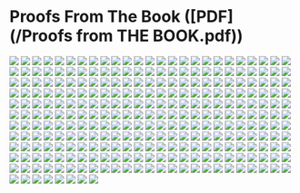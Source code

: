 # Proofs From The Book ([PDF](/Proofs from THE BOOK.pdf))

![](/img/proofs-from-the-book-001.jpg)
![](/img/proofs-from-the-book-002.jpg)
![](/img/proofs-from-the-book-003.jpg)
![](/img/proofs-from-the-book-004.jpg)
![](/img/proofs-from-the-book-005.jpg)
![](/img/proofs-from-the-book-006.jpg)
![](/img/proofs-from-the-book-007.jpg)
![](/img/proofs-from-the-book-008.jpg)
![](/img/proofs-from-the-book-009.jpg)
![](/img/proofs-from-the-book-010.jpg)
![](/img/proofs-from-the-book-011.jpg)
![](/img/proofs-from-the-book-012.jpg)
![](/img/proofs-from-the-book-013.jpg)
![](/img/proofs-from-the-book-014.jpg)
![](/img/proofs-from-the-book-015.jpg)
![](/img/proofs-from-the-book-016.jpg)
![](/img/proofs-from-the-book-017.jpg)
![](/img/proofs-from-the-book-018.jpg)
![](/img/proofs-from-the-book-019.jpg)
![](/img/proofs-from-the-book-020.jpg)
![](/img/proofs-from-the-book-021.jpg)
![](/img/proofs-from-the-book-022.jpg)
![](/img/proofs-from-the-book-023.jpg)
![](/img/proofs-from-the-book-024.jpg)
![](/img/proofs-from-the-book-025.jpg)
![](/img/proofs-from-the-book-026.jpg)
![](/img/proofs-from-the-book-027.jpg)
![](/img/proofs-from-the-book-028.jpg)
![](/img/proofs-from-the-book-029.jpg)
![](/img/proofs-from-the-book-030.jpg)
![](/img/proofs-from-the-book-031.jpg)
![](/img/proofs-from-the-book-032.jpg)
![](/img/proofs-from-the-book-033.jpg)
![](/img/proofs-from-the-book-034.jpg)
![](/img/proofs-from-the-book-035.jpg)
![](/img/proofs-from-the-book-036.jpg)
![](/img/proofs-from-the-book-037.jpg)
![](/img/proofs-from-the-book-038.jpg)
![](/img/proofs-from-the-book-039.jpg)
![](/img/proofs-from-the-book-040.jpg)
![](/img/proofs-from-the-book-041.jpg)
![](/img/proofs-from-the-book-042.jpg)
![](/img/proofs-from-the-book-043.jpg)
![](/img/proofs-from-the-book-044.jpg)
![](/img/proofs-from-the-book-045.jpg)
![](/img/proofs-from-the-book-046.jpg)
![](/img/proofs-from-the-book-047.jpg)
![](/img/proofs-from-the-book-048.jpg)
![](/img/proofs-from-the-book-049.jpg)
![](/img/proofs-from-the-book-050.jpg)
![](/img/proofs-from-the-book-051.jpg)
![](/img/proofs-from-the-book-052.jpg)
![](/img/proofs-from-the-book-053.jpg)
![](/img/proofs-from-the-book-054.jpg)
![](/img/proofs-from-the-book-055.jpg)
![](/img/proofs-from-the-book-056.jpg)
![](/img/proofs-from-the-book-057.jpg)
![](/img/proofs-from-the-book-058.jpg)
![](/img/proofs-from-the-book-059.jpg)
![](/img/proofs-from-the-book-060.jpg)
![](/img/proofs-from-the-book-061.jpg)
![](/img/proofs-from-the-book-062.jpg)
![](/img/proofs-from-the-book-063.jpg)
![](/img/proofs-from-the-book-064.jpg)
![](/img/proofs-from-the-book-065.jpg)
![](/img/proofs-from-the-book-066.jpg)
![](/img/proofs-from-the-book-067.jpg)
![](/img/proofs-from-the-book-068.jpg)
![](/img/proofs-from-the-book-069.jpg)
![](/img/proofs-from-the-book-070.jpg)
![](/img/proofs-from-the-book-071.jpg)
![](/img/proofs-from-the-book-072.jpg)
![](/img/proofs-from-the-book-073.jpg)
![](/img/proofs-from-the-book-074.jpg)
![](/img/proofs-from-the-book-075.jpg)
![](/img/proofs-from-the-book-076.jpg)
![](/img/proofs-from-the-book-077.jpg)
![](/img/proofs-from-the-book-078.jpg)
![](/img/proofs-from-the-book-079.jpg)
![](/img/proofs-from-the-book-080.jpg)
![](/img/proofs-from-the-book-081.jpg)
![](/img/proofs-from-the-book-082.jpg)
![](/img/proofs-from-the-book-083.jpg)
![](/img/proofs-from-the-book-084.jpg)
![](/img/proofs-from-the-book-085.jpg)
![](/img/proofs-from-the-book-086.jpg)
![](/img/proofs-from-the-book-087.jpg)
![](/img/proofs-from-the-book-088.jpg)
![](/img/proofs-from-the-book-089.jpg)
![](/img/proofs-from-the-book-090.jpg)
![](/img/proofs-from-the-book-091.jpg)
![](/img/proofs-from-the-book-092.jpg)
![](/img/proofs-from-the-book-093.jpg)
![](/img/proofs-from-the-book-094.jpg)
![](/img/proofs-from-the-book-095.jpg)
![](/img/proofs-from-the-book-096.jpg)
![](/img/proofs-from-the-book-097.jpg)
![](/img/proofs-from-the-book-098.jpg)
![](/img/proofs-from-the-book-099.jpg)
![](/img/proofs-from-the-book-100.jpg)
![](/img/proofs-from-the-book-101.jpg)
![](/img/proofs-from-the-book-102.jpg)
![](/img/proofs-from-the-book-103.jpg)
![](/img/proofs-from-the-book-104.jpg)
![](/img/proofs-from-the-book-105.jpg)
![](/img/proofs-from-the-book-106.jpg)
![](/img/proofs-from-the-book-107.jpg)
![](/img/proofs-from-the-book-108.jpg)
![](/img/proofs-from-the-book-109.jpg)
![](/img/proofs-from-the-book-110.jpg)
![](/img/proofs-from-the-book-111.jpg)
![](/img/proofs-from-the-book-112.jpg)
![](/img/proofs-from-the-book-113.jpg)
![](/img/proofs-from-the-book-114.jpg)
![](/img/proofs-from-the-book-115.jpg)
![](/img/proofs-from-the-book-116.jpg)
![](/img/proofs-from-the-book-117.jpg)
![](/img/proofs-from-the-book-118.jpg)
![](/img/proofs-from-the-book-119.jpg)
![](/img/proofs-from-the-book-120.jpg)
![](/img/proofs-from-the-book-121.jpg)
![](/img/proofs-from-the-book-122.jpg)
![](/img/proofs-from-the-book-123.jpg)
![](/img/proofs-from-the-book-124.jpg)
![](/img/proofs-from-the-book-125.jpg)
![](/img/proofs-from-the-book-126.jpg)
![](/img/proofs-from-the-book-127.jpg)
![](/img/proofs-from-the-book-128.jpg)
![](/img/proofs-from-the-book-129.jpg)
![](/img/proofs-from-the-book-130.jpg)
![](/img/proofs-from-the-book-131.jpg)
![](/img/proofs-from-the-book-132.jpg)
![](/img/proofs-from-the-book-133.jpg)
![](/img/proofs-from-the-book-134.jpg)
![](/img/proofs-from-the-book-135.jpg)
![](/img/proofs-from-the-book-136.jpg)
![](/img/proofs-from-the-book-137.jpg)
![](/img/proofs-from-the-book-138.jpg)
![](/img/proofs-from-the-book-139.jpg)
![](/img/proofs-from-the-book-140.jpg)
![](/img/proofs-from-the-book-141.jpg)
![](/img/proofs-from-the-book-142.jpg)
![](/img/proofs-from-the-book-143.jpg)
![](/img/proofs-from-the-book-144.jpg)
![](/img/proofs-from-the-book-145.jpg)
![](/img/proofs-from-the-book-146.jpg)
![](/img/proofs-from-the-book-147.jpg)
![](/img/proofs-from-the-book-148.jpg)
![](/img/proofs-from-the-book-149.jpg)
![](/img/proofs-from-the-book-150.jpg)
![](/img/proofs-from-the-book-151.jpg)
![](/img/proofs-from-the-book-152.jpg)
![](/img/proofs-from-the-book-153.jpg)
![](/img/proofs-from-the-book-154.jpg)
![](/img/proofs-from-the-book-155.jpg)
![](/img/proofs-from-the-book-156.jpg)
![](/img/proofs-from-the-book-157.jpg)
![](/img/proofs-from-the-book-158.jpg)
![](/img/proofs-from-the-book-159.jpg)
![](/img/proofs-from-the-book-160.jpg)
![](/img/proofs-from-the-book-161.jpg)
![](/img/proofs-from-the-book-162.jpg)
![](/img/proofs-from-the-book-163.jpg)
![](/img/proofs-from-the-book-164.jpg)
![](/img/proofs-from-the-book-165.jpg)
![](/img/proofs-from-the-book-166.jpg)
![](/img/proofs-from-the-book-167.jpg)
![](/img/proofs-from-the-book-168.jpg)
![](/img/proofs-from-the-book-169.jpg)
![](/img/proofs-from-the-book-170.jpg)
![](/img/proofs-from-the-book-171.jpg)
![](/img/proofs-from-the-book-172.jpg)
![](/img/proofs-from-the-book-173.jpg)
![](/img/proofs-from-the-book-174.jpg)
![](/img/proofs-from-the-book-175.jpg)
![](/img/proofs-from-the-book-176.jpg)
![](/img/proofs-from-the-book-177.jpg)
![](/img/proofs-from-the-book-178.jpg)
![](/img/proofs-from-the-book-179.jpg)
![](/img/proofs-from-the-book-180.jpg)
![](/img/proofs-from-the-book-181.jpg)
![](/img/proofs-from-the-book-182.jpg)
![](/img/proofs-from-the-book-183.jpg)
![](/img/proofs-from-the-book-184.jpg)
![](/img/proofs-from-the-book-185.jpg)
![](/img/proofs-from-the-book-186.jpg)
![](/img/proofs-from-the-book-187.jpg)
![](/img/proofs-from-the-book-188.jpg)
![](/img/proofs-from-the-book-189.jpg)
![](/img/proofs-from-the-book-190.jpg)
![](/img/proofs-from-the-book-191.jpg)
![](/img/proofs-from-the-book-192.jpg)
![](/img/proofs-from-the-book-193.jpg)
![](/img/proofs-from-the-book-194.jpg)
![](/img/proofs-from-the-book-195.jpg)
![](/img/proofs-from-the-book-196.jpg)
![](/img/proofs-from-the-book-197.jpg)
![](/img/proofs-from-the-book-198.jpg)
![](/img/proofs-from-the-book-199.jpg)
![](/img/proofs-from-the-book-200.jpg)
![](/img/proofs-from-the-book-201.jpg)
![](/img/proofs-from-the-book-202.jpg)
![](/img/proofs-from-the-book-203.jpg)
![](/img/proofs-from-the-book-204.jpg)
![](/img/proofs-from-the-book-205.jpg)
![](/img/proofs-from-the-book-206.jpg)
![](/img/proofs-from-the-book-207.jpg)
![](/img/proofs-from-the-book-208.jpg)
![](/img/proofs-from-the-book-209.jpg)
![](/img/proofs-from-the-book-210.jpg)
![](/img/proofs-from-the-book-211.jpg)
![](/img/proofs-from-the-book-212.jpg)
![](/img/proofs-from-the-book-213.jpg)
![](/img/proofs-from-the-book-214.jpg)
![](/img/proofs-from-the-book-215.jpg)
![](/img/proofs-from-the-book-216.jpg)
![](/img/proofs-from-the-book-217.jpg)
![](/img/proofs-from-the-book-218.jpg)
![](/img/proofs-from-the-book-219.jpg)
![](/img/proofs-from-the-book-220.jpg)
![](/img/proofs-from-the-book-221.jpg)
![](/img/proofs-from-the-book-222.jpg)
![](/img/proofs-from-the-book-223.jpg)
![](/img/proofs-from-the-book-224.jpg)
![](/img/proofs-from-the-book-225.jpg)
![](/img/proofs-from-the-book-226.jpg)
![](/img/proofs-from-the-book-227.jpg)
![](/img/proofs-from-the-book-228.jpg)
![](/img/proofs-from-the-book-229.jpg)
![](/img/proofs-from-the-book-230.jpg)
![](/img/proofs-from-the-book-231.jpg)
![](/img/proofs-from-the-book-232.jpg)
![](/img/proofs-from-the-book-233.jpg)
![](/img/proofs-from-the-book-234.jpg)
![](/img/proofs-from-the-book-235.jpg)
![](/img/proofs-from-the-book-236.jpg)
![](/img/proofs-from-the-book-237.jpg)
![](/img/proofs-from-the-book-238.jpg)
![](/img/proofs-from-the-book-239.jpg)
![](/img/proofs-from-the-book-240.jpg)
![](/img/proofs-from-the-book-241.jpg)
![](/img/proofs-from-the-book-242.jpg)
![](/img/proofs-from-the-book-243.jpg)
![](/img/proofs-from-the-book-244.jpg)
![](/img/proofs-from-the-book-245.jpg)
![](/img/proofs-from-the-book-246.jpg)
![](/img/proofs-from-the-book-247.jpg)
![](/img/proofs-from-the-book-248.jpg)
![](/img/proofs-from-the-book-249.jpg)
![](/img/proofs-from-the-book-250.jpg)
![](/img/proofs-from-the-book-251.jpg)
![](/img/proofs-from-the-book-252.jpg)
![](/img/proofs-from-the-book-253.jpg)
![](/img/proofs-from-the-book-254.jpg)
![](/img/proofs-from-the-book-255.jpg)
![](/img/proofs-from-the-book-256.jpg)
![](/img/proofs-from-the-book-257.jpg)
![](/img/proofs-from-the-book-258.jpg)
![](/img/proofs-from-the-book-259.jpg)
![](/img/proofs-from-the-book-260.jpg)
![](/img/proofs-from-the-book-261.jpg)
![](/img/proofs-from-the-book-262.jpg)
![](/img/proofs-from-the-book-263.jpg)
![](/img/proofs-from-the-book-264.jpg)
![](/img/proofs-from-the-book-265.jpg)
![](/img/proofs-from-the-book-266.jpg)
![](/img/proofs-from-the-book-267.jpg)
![](/img/proofs-from-the-book-268.jpg)
![](/img/proofs-from-the-book-269.jpg)
![](/img/proofs-from-the-book-270.jpg)
![](/img/proofs-from-the-book-271.jpg)
![](/img/proofs-from-the-book-272.jpg)
![](/img/proofs-from-the-book-273.jpg)
![](/img/proofs-from-the-book-274.jpg)
![](/img/proofs-from-the-book-275.jpg)
![](/img/proofs-from-the-book-276.jpg)
![](/img/proofs-from-the-book-277.jpg)
![](/img/proofs-from-the-book-278.jpg)
![](/img/proofs-from-the-book-279.jpg)
![](/img/proofs-from-the-book-280.jpg)
![](/img/proofs-from-the-book-281.jpg)
![](/img/proofs-from-the-book-282.jpg)
![](/img/proofs-from-the-book-283.jpg)
